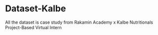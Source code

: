 # Dataset-Kalbe
All the dataset is case study from Rakamin Academy x Kalbe Nutritionals Project-Based Virtual Intern
